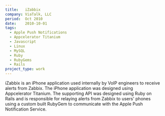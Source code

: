 ```yaml
---
title:   iZabbix
company: ViaTalk, LLC
period:  Oct 2010
date:    2010-10-01
tags:
  - Apple Push Notifications
  - Appcelerator Titanium
  - Javascript
  - Linux
  - MySQL
  - Ruby
  - RubyGems
  - Rails
project_type: work
---
```


iZabbix is an iPhone application used internally by VoIP engineers to receive
alerts from Zabbix. The iPhone application was designed using Appcelerator
Titanium. The supporting API was designed using Ruby on Rails and is
responsible for relaying alerts from Zabbix to users' phones using a custom
built RubyGem to communicate with the Apple Push Notification Service.
